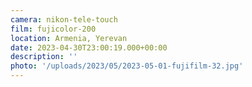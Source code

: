 ```yaml
---
camera: nikon-tele-touch
film: fujicolor-200
location: Armenia, Yerevan
date: 2023-04-30T23:00:19.000+00:00
description: ''
photo: '/uploads/2023/05/2023-05-01-fujifilm-32.jpg'
---
```

